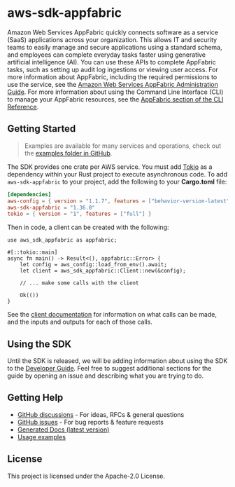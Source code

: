 # aws-sdk-appfabric

Amazon Web Services AppFabric quickly connects software as a service (SaaS) applications across your organization. This allows IT and security teams to easily manage and secure applications using a standard schema, and employees can complete everyday tasks faster using generative artificial intelligence (AI). You can use these APIs to complete AppFabric tasks, such as setting up audit log ingestions or viewing user access. For more information about AppFabric, including the required permissions to use the service, see the [Amazon Web Services AppFabric Administration Guide](https://docs.aws.amazon.com/appfabric/latest/adminguide/). For more information about using the Command Line Interface (CLI) to manage your AppFabric resources, see the [AppFabric section of the CLI Reference](https://docs.aws.amazon.com/cli/latest/reference/appfabric/index.html).

## Getting Started

> Examples are available for many services and operations, check out the
> [examples folder in GitHub](https://github.com/awslabs/aws-sdk-rust/tree/main/examples).

The SDK provides one crate per AWS service. You must add [Tokio](https://crates.io/crates/tokio)
as a dependency within your Rust project to execute asynchronous code. To add `aws-sdk-appfabric` to
your project, add the following to your **Cargo.toml** file:

```toml
[dependencies]
aws-config = { version = "1.1.7", features = ["behavior-version-latest"] }
aws-sdk-appfabric = "1.36.0"
tokio = { version = "1", features = ["full"] }
```

Then in code, a client can be created with the following:

```rust,no_run
use aws_sdk_appfabric as appfabric;

#[::tokio::main]
async fn main() -> Result<(), appfabric::Error> {
    let config = aws_config::load_from_env().await;
    let client = aws_sdk_appfabric::Client::new(&config);

    // ... make some calls with the client

    Ok(())
}
```

See the [client documentation](https://docs.rs/aws-sdk-appfabric/latest/aws_sdk_appfabric/client/struct.Client.html)
for information on what calls can be made, and the inputs and outputs for each of those calls.

## Using the SDK

Until the SDK is released, we will be adding information about using the SDK to the
[Developer Guide](https://docs.aws.amazon.com/sdk-for-rust/latest/dg/welcome.html). Feel free to suggest
additional sections for the guide by opening an issue and describing what you are trying to do.

## Getting Help

* [GitHub discussions](https://github.com/awslabs/aws-sdk-rust/discussions) - For ideas, RFCs & general questions
* [GitHub issues](https://github.com/awslabs/aws-sdk-rust/issues/new/choose) - For bug reports & feature requests
* [Generated Docs (latest version)](https://awslabs.github.io/aws-sdk-rust/)
* [Usage examples](https://github.com/awslabs/aws-sdk-rust/tree/main/examples)

## License

This project is licensed under the Apache-2.0 License.

